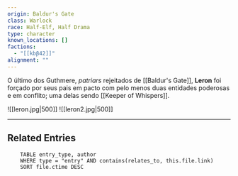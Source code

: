 ```yaml
---
origin: Baldur's Gate
class: Warlock
race: Half-Elf, Half Drama
type: character
known_locations: []
factions:
  - "[[kbβ42]]"
alignment: ""
---
```

O último dos Guthmere, _patriars_ rejeitados de [[Baldur's Gate]], **Leron** foi forçado por seus pais em pacto com pelo menos duas entidades poderosas e em conflito; uma delas sendo [[Keeper of Whispers]]. 

![[leron.jpg|500]]
![[leron2.jpg|500]]

---

<!-- DYNAMIC:related-entries -->

## Related Entries

```dataview
    TABLE entry_type, author
    WHERE type = "entry" AND contains(relates_to, this.file.link)
    SORT file.ctime DESC
```

<!-- /DYNAMIC -->